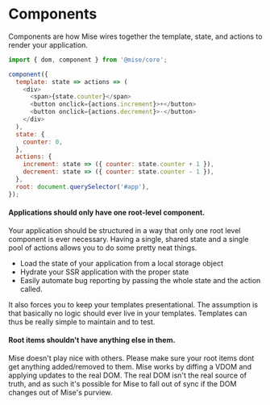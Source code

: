 # Components

Components are how Mise wires together the template, state, and actions to render your application.

```javascript
import { dom, component } from '@mise/core';

component({
  template: state => actions => (
    <div>
      <span>{state.counter}</span>
      <button onclick={actions.increment}>+</button>
      <button onclick={actions.decrement}>-</button>
    </div>
  ),
  state: {
    counter: 0,
  },
  actions: {
    increment: state => ({ counter: state.counter + 1 }),
    decrement: state => ({ counter: state.counter - 1 }),
  },
  root: document.querySelector('#app'),
});
```

#### Applications should only have one root-level component.

Your application should be structured in a way that only one root level component is ever necessary. Having a single, shared state and a single pool of actions allows you to do some pretty neat things.

* Load the state of your application from a local storage object
* Hydrate your SSR application with the proper state
* Easily automate bug reporting by passing the whole state and the action called.

It also forces you to keep your templates presentational. The assumption is that basically no logic should ever live in your templates. Templates can thus be really simple to maintain and to test.

#### Root items shouldn't have anything else in them.

Mise doesn't play nice with others. Please make sure your root items dont get anything added/removed to them. Mise works by diffing a VDOM and applying updates to the real DOM. The real DOM isn't the real source of truth, and as such it's possible for Mise to fall out of sync if the DOM changes out of Mise's purview.

